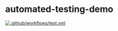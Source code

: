 # automated-testing-demo

[![.github/workflows/test.yml](https://github.com/myles-coleman/automated-testing-demo/actions/workflows/test.yml/badge.svg)](https://github.com/myles-coleman/automated-testing-demo/actions/workflows/test.yml)